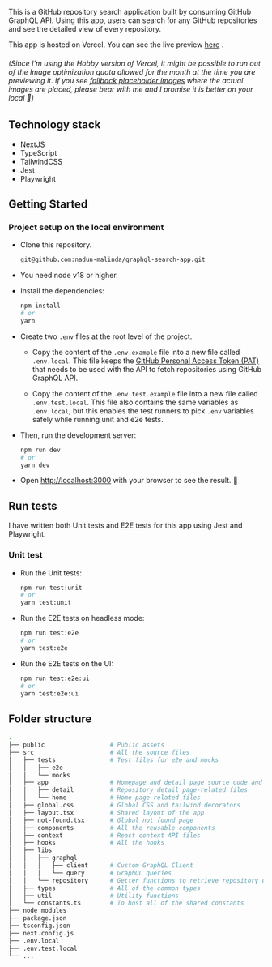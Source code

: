This is a GitHub repository search application built by consuming GitHub GraphQL API. Using this app, users can search for any GitHub repositories and see the detailed view of every repository.  

This app is hosted on Vercel. You can see the live preview [here](https://nextjs-graphql-search-app.vercel.app/) .

###### (Since I'm using the Hobby version of Vercel, it might be possible to run out of the Image optimization quota allowed for the month at the time you are previewing it. If you see [fallback placeholder images](https://github.com/nadun-malinda/graphql-search-app/blob/main/src/components/image/Image.tsx) where the actual images are placed, please bear with me and I promise it is better on your local :see_no_evil:)

## Technology stack
- NextJS
- TypeScript
- TailwindCSS
- Jest
- Playwright

## Getting Started
### Project setup on the local environment
- Clone this repository.
  
  ```bash
  git@github.com:nadun-malinda/graphql-search-app.git
  ```
- You need node v18 or higher.
- Install the dependencies:
  
  ```bash
  npm install
  # or
  yarn
  ```
  
- Create two `.env` files at the root level of the project.
  - Copy the content of the `.env.example` file into a new file called `.env.local`. This file keeps the [GitHub Personal Access Token (PAT)](https://docs.github.com/en/enterprise-server@3.9/authentication/keeping-your-account-and-data-secure/managing-your-personal-access-tokens) that needs to be used with the API to fetch repositories using GitHub GraphQL API.
    
  - Copy the content of the `.env.test.example` file into a new file called `.env.test.local`. This file also contains the same variables as `.env.local`, but this enables the test runners to pick `.env` variables safely while running unit and e2e tests.

- Then, run the development server:

  ```bash
  npm run dev
  # or
  yarn dev
  ```

- Open [http://localhost:3000](http://localhost:3000) with your browser to see the result. 🚀



## Run tests

I have written both Unit tests and E2E tests for this app using Jest and Playwright. 

### Unit test
- Run the Unit tests:
  
  ```bash
  npm run test:unit
  # or
  yarn test:unit
  ```

- Run the E2E tests on headless mode:

  ```bash
  npm run test:e2e
  # or
  yarn test:e2e
  ```

- Run the E2E tests on the UI:

  ```bash
  npm run test:e2e:ui
  # or
  yarn test:e2e:ui
  ```


## Folder structure

```bash
.
├── public                  # Public assets
├── src                     # All the source files
│   ├── tests               # Test files for e2e and mocks
│   │   ├── e2e
│   │   └── mocks
│   ├── app                 # Homepage and detail page source code and its routes
│   │   ├── detail          # Repository detail page-related files
│   │   └── home            # Home page-related files
│   ├── global.css          # Global CSS and tailwind decorators
│   ├── layout.tsx          # Shared layout of the app
│   ├── not-found.tsx       # Global not found page
│   ├── components          # All the reusable components
│   ├── context             # React context API files
│   ├── hooks               # All the hooks
│   ├── libs
│   │   ├── graphql
│   │   │   ├── client      # Custom GraphQL Client
│   │   │   └── query       # GraphQL queries
│   │   └── repository      # Getter functions to retrieve repository data
│   ├── types               # All of the common types
│   ├── util                # Utility functions
│   └── constants.ts        # To host all of the shared constants
├── node_modules
├── package.json
├── tsconfig.json
├── next.config.js
├── .env.local
├── .env.test.local
└── ...
```
